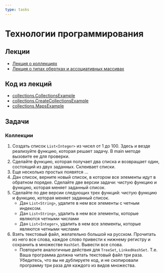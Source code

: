```yaml
---
type: tasks
---
```


# Технологии программирования

## Лекции

* [Лекция о коллекциях](lecture1_collections.md)
* [Лекция о типах обертках и ассоциативных массивах](lecture2_wrappers_maps.md)

## Код из лекций
* [collections.CollectionsExample](src/collections/CollectionsExample.java)
* [collections.CreateCollectionsExample](src/collections/CreateCollectionsExample.java)
* [collections.MapsExample](src/collections/MapsExample.java)

## Задачи

### Коллекции
1. Создать список `List<Integer>` из чисел от 1 до 100. Здесь и везде реализуйте функцию, которая решает задачу. В main методе
вызовите ее для проверки.
1. Сделайте функцию, которая получает два списка и возвращает один, состоящий из двух заданных. Склеивает списки.
1. Еще несколько простых появятся ...
1. Дан список, верните новый список, в котором все элементы идут в обратном порядке.
Сделайте две версии задачи: чистую функцию и функцию, которая меняет заданный список.
1. Сделайте по две версии следующих трех функций: чистую функцию и функцию, которая меняет заданный список.
   * Дан `List<String>`, удалите в нем все элементы с четным индексом.
   * Дан `List<String>`, удалить в нем все элементы, которые являются четными числами
   * Дан `List<Integer>`, удалить в нем все элементы, которые являются четными числами
1. Взять текстовый файл, желательно большой на русском. Прочитать из него все слова, каждое слово привести к нижнему регистру и
   сохранить в множестве `HashSet`. Вывести все слова.
   * Повторите аналогичные действия для `TreeSet`, `LinkedHashSet`. Т.е. Ваша программа должна читать текстовый файл три раза.
   Убедитесь, что вы не дублируете код, и не скопировали программу три раза для каждого из видов множества.

